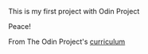 This is my first project with Odin Project

Peace!

From The Odin Project's [curriculum](http://www.theodinproject.com/courses/web-development-101/lessons/html-css)
